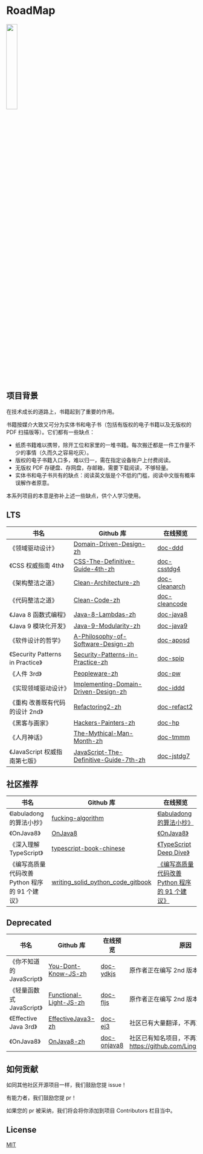 # RoadMap

<img src="./hero.png" width=24% />

## 项目背景

在技术成长的道路上，书籍起到了重要的作用。

书籍按媒介大致又可分为实体书和电子书（包括有版权的电子书籍以及无版权的 PDF 扫描版等）。它们都有一些缺点：

- 纸质书籍难以携带，除开工位和家里的一堆书籍。每次搬迁都是一件工作量不少的事情（久而久之容易吃灰）。
- 版权的电子书籍入口多，难以归一，需在指定设备账户上付费阅读。
- 无版权 PDF 存硬盘、存网盘，存邮箱，需要下载阅读，不够轻量。
- 实体书和电子书共有的缺点：阅读英文版是个不低的门槛，阅读中文版有概率误解作者原意。

本系列项目的本意是弥补上述一些缺点，供个人学习使用。

## LTS

| 书名                              | Github 库                                                                                                   | 在线预览                                               |
| --------------------------------- | ----------------------------------------------------------------------------------------------------------- | ------------------------------------------------------ |
| 《领域驱动设计》                  | [Domain-Driven-Design-zh](https://github.com/gdut-yy/Domain-Driven-Design-zh)                               | [doc-ddd](http://gdut_yy.gitee.io/doc-ddd)             |
| 《CSS 权威指南 4th》              | [CSS-The-Definitive-Guide-4th-zh](https://github.com/gdut-yy/CSS-The-Definitive-Guide-4th-zh)               | [doc-csstdg4](http://gdut_yy.gitee.io/doc-csstdg4)     |
| 《架构整洁之道》                  | [Clean-Architecture-zh](https://github.com/gdut-yy/Clean-Architecture-zh)                                   | [doc-cleanarch](http://gdut_yy.gitee.io/doc-cleanarch) |
| 《代码整洁之道》                  | [Clean-Code-zh](https://github.com/gdut-yy/Clean-Code-zh)                                                   | [doc-cleancode](http://gdut_yy.gitee.io/doc-cleancode) |
| 《Java 8 函数式编程》             | [Java-8-Lambdas-zh](https://github.com/gdut-yy/Java-8-Lambdas-zh)                                           | [doc-java8](http://gdut_yy.gitee.io/doc-java8)         |
| 《Java 9 模块化开发》             | [Java-9-Modularity-zh](https://github.com/gdut-yy/Java-9-Modularity-zh)                                     | [doc-java9](http://gdut_yy.gitee.io/doc-java9)         |
| 《软件设计的哲学》                | [A-Philosophy-of-Software-Design-zh](https://github.com/gdut-yy/A-Philosophy-of-Software-Design-zh)         | [doc-aposd](http://gdut_yy.gitee.io/doc-aposd)         |
| 《Security Patterns in Practice》 | [Security-Patterns-in-Practice-zh](https://github.com/gdut-yy/Security-Patterns-in-Practice-zh)             | [doc-spip](http://gdut_yy.gitee.io/doc-spip)           |
| 《人件 3rd》                      | [Peopleware-zh](https://github.com/gdut-yy/Peopleware-zh)                                                   | [doc-pw](http://gdut_yy.gitee.io/doc-pw)               |
| 《实现领域驱动设计》              | [Implementing-Domain-Driven-Design-zh](https://github.com/gdut-yy/Implementing-Domain-Driven-Design-zh)     | [doc-iddd](http://gdut_yy.gitee.io/doc-iddd)           |
| 《重构 改善既有代码的设计 2nd》   | [Refactoring2-zh](https://github.com/gdut-yy/Refactoring2-zh)                                               | [doc-refact2](http://gdut_yy.gitee.io/doc-refact2)     |
| 《黑客与画家》                    | [Hackers-Painters-zh](https://github.com/gdut-yy/Hackers-Painters-zh)                                       | [doc-hp](http://gdut_yy.gitee.io/doc-hp)               |
| 《人月神话》                      | [The-Mythical-Man-Month-zh](https://github.com/gdut-yy/The-Mythical-Man-Month-zh)                           | [doc-tmmm](http://gdut_yy.gitee.io/doc-tmmm)           |
| 《JavaScript 权威指南第七版》     | [JavaScript-The-Definitive-Guide-7th-zh](https://github.com/gdut-yy/JavaScript-The-Definitive-Guide-7th-zh) | [doc-jstdg7](http://gdut_yy.gitee.io/doc-jstdg7)       |

## 社区推荐

| 书名                                           | Github 库                                                                                          | 在线预览                                                                                                          |
| ---------------------------------------------- | -------------------------------------------------------------------------------------------------- | ----------------------------------------------------------------------------------------------------------------- |
| 《labuladong 的算法小抄》                      | [fucking-algorithm](https://github.com/labuladong/fucking-algorithm)                               | [ 《labuladong 的算法小抄》](https://labuladong.gitbook.io/algo/)                                                 |
| 《OnJava8》                                    | [OnJava8](https://github.com/LingCoder/OnJava8)                                                    | [ 《OnJava8》](https://lingcoder.github.io/OnJava8/)                                                              |
| 《深入理解 TypeScript》                        | [typescript-book-chinese](https://github.com/jkchao/typescript-book-chinese)                       | [ 《TypeScript Deep Dive》](https://jkchao.github.io/typescript-book-chinese/)                                    |
| 《编写高质量代码改善 Python 程序的 91 个建议》 | [writing_solid_python_code_gitbook](https://github.com/L1nwatch/writing_solid_python_code_gitbook) | [ 《编写高质量代码改善 Python 程序的 91 个建议》](https://l1nwatch.gitbook.io/writing_solid_python_code_gitbook/) |

## Deprecated

| 书名                      | Github 库                                                                   | 在线预览                                           | 原因                                                                  |
| ------------------------- | --------------------------------------------------------------------------- | -------------------------------------------------- | --------------------------------------------------------------------- |
| 《你不知道的 JavaScript》 | [You-Dont-Know-JS-zh](https://github.com/gdut-yy/You-Dont-Know-JS-zh)       | [doc-ydkjs](http://gdut_yy.gitee.io/doc-ydkjs)     | 原作者正在编写 2nd 版本                                               |
| 《轻量函数式 JavaScript》 | [Functional-Light-JS-zh](https://github.com/gdut-yy/Functional-Light-JS-zh) | [doc-fljs](http://gdut_yy.gitee.io/doc-fljs)       | 原作者正在编写 2nd 版本                                               |
| 《Effective Java 3rd》    | [EffectiveJava3-zh](https://github.com/gdut-yy/EffectiveJava3-zh)           | [doc-ej3](http://gdut_yy.gitee.io/doc-ej3)         | 社区已有大量翻译，不再重复造轮子                                      |
| 《OnJava8》               | [OnJava8-zh](https://github.com/gdut-yy/OnJava8-zh)                         | [doc-onjava8](http://gdut_yy.gitee.io/doc-onjava8) | 社区已有知名项目，不再重复造轮子 https://github.com/LingCoder/OnJava8 |

## 如何贡献

如同其他社区开源项目一样，我们鼓励您提 issue！

有能力者，我们鼓励您提 pr！

如果您的 pr 被采纳，我们将会将你添加到项目 Contributors 栏目当中。

## License

[MIT](./LICENSE)

